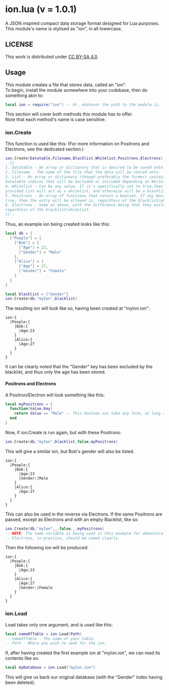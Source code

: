 # ion.lua (v = 1.0.1)
A JSON inspired compact data storage format designed for Lua purposes.
This module's name is stylised as "ion", in all lowercase.

## LICENSE

This work is distributed under [CC BY-SA 4.0](https://creativecommons.org/licenses/by-sa/4.0/).

## Usage

This module creates a file that stores data, called an "ion".\
To begin, install the module somewhere into your codebase, then do something akin to:
```lua
local ion = require("ion") -- Or, whatever the path to the module is.
```
This section will cover both methods this module has to offer.\
Note that each method's name is case sensitive.

### ion.Create

This function is used like this: (For more information on Positrons and Electrons, see the dedicated section.)
```lua
ion.Create(Datatable,Filename,Blacklist,Whitelist,Positrons,Electrons)
--[[
1. Datatable - An array or dictionary that is desired to be saved onto an ion.
2. Filename - The name of the file that the data will be stored onto.
3. List - An array or dictionary (though preferably the former) containing
Datatable indices that will be excluded or included depending on Whitelist.
4. Whitelist - Can be any value. If it's specifically set to true,then the
provided List will act as a whitelist, and otherwise will be a blacklist.
5. Positrons - An array of functions that return a boolean. If any boolean is
true, then the entry will be allowed in, regardless of the blacklist/whitelist.
6. Electrons - Same as above, with the difference being that they exclude
regardless of the blacklist/whitelist.
]]--
```
Thus, an example ion being created looks like this:
```lua
local db = {
  ["People"] = {
    ["Bob"] = {
      ["Age"] = 23,
      ["Gender"] = "Male"
    },
    ["Alice"] = {
      ["Age"] = 27,
      ["Gender"] = "Female"
    }
  }
}

local blacklist = {"Gender"}
ion.Create(db,"myIon",blacklist)
```
The resulting ion will look like so, having been created at "myIon.ion":
```
ion:{
  |People:{
    |Bob:{
      |Age:23
    }
    |Alice:{
      |Age:27
    }
  }
}
```
It can be clearly noted that the "Gender" key has been excluded by the blacklist, and thus only the age has been stored.

#### Positrons and Electrons

A Positron/Electron will look something like this:
```lua
local myPositrons = {
  function(Value,Key)
    return Value == "Male" -- This boolean can take any form, as long as the boolean itself wouldn't error.
  end
}
```
Now, if ion.Create is run again, but with these Positrons:
```lua
ion.Create(db,"myIon",blacklist,false,myPositrons)
```
This will give a similar ion, but Bob's gender will also be listed.
```
ion:{
  |People:{
    |Bob:{
      |Age:23
      |Gender:|Male
    }
    |Alice:{
      |Age:27
    }
  }
}
```
This can also be used in the reverse via Electrons. If the same Positrons are passed, except as Electrons and with an empty Blacklist, like so:
```lua
ion.Create(db,"myIon",_,false,_,myPositrons)
-- NOTE: The same variable is being used in this example for demonstration purposes.
-- Electrons, in practice, should be named clearly.
```
Then the following ion will be produced:
```
ion:{
  |People:{
    |Bob:{
      |Age:23
    }
    |Alice:{
      |Age:27
      |Gender:|Female
    }
  }
}
```

### ion.Load

Load takes only one argument, and is used like this:
```lua
local nameOfTable = ion.Load(Path)
-- nameOfTable - The name of your table.
-- Path - Where you wish to seek for the ion.
```
If, after having created the first example ion at "myIon.ion", we can read its contents like so:
```lua
local myDatabase = ion.Load("myIon.ion")
```
This will give us back our original database (with the "Gender" index having been deleted).
